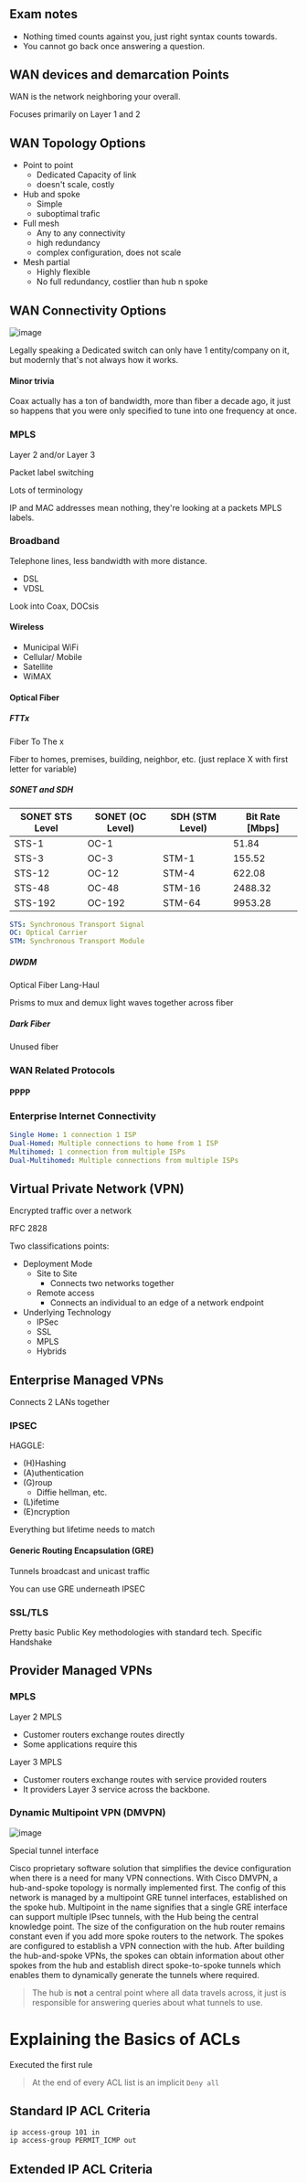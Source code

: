 # 

## Exam notes

* Nothing timed counts against you, just right syntax counts towards.
* You cannot go back once answering a question.

## WAN devices and demarcation Points

WAN is the network neighboring your overall.

Focuses primarily on Layer 1 and 2

## WAN Topology Options

* Point to point
    * Dedicated Capacity of link
    * doesn't scale, costly
* Hub and spoke
    * Simple
    * suboptimal trafic
* Full mesh
    * Any to any connectivity
    * high redundancy
    * complex configuration, does not scale
* Mesh partial
    * Highly flexible
    * No full redundancy, costlier than hub n spoke

## WAN Connectivity Options

![image](../imgs/WAN-connectivity.png)

Legally speaking a Dedicated switch can only have 1 entity/company on it, but modernly that's not always how it works.

#### Minor trivia
Coax actually has a ton of bandwidth, more than fiber a decade ago, it just so happens that you were only specified to tune into one frequency at once.

### MPLS

Layer 2 and/or Layer 3

Packet label switching

Lots of terminology

IP and MAC addresses mean nothing, they're looking at a packets MPLS labels.

### Broadband

Telephone lines, less bandwidth with more distance.

* DSL
* VDSL

Look into Coax, DOCsis

#### Wireless

* Municipal WiFi
* Cellular/ Mobile
* Satellite
* WiMAX

#### Optical Fiber

##### FTTx

Fiber To The x

Fiber to homes, premises, building, neighbor, etc. (just replace X with first letter for variable)

##### SONET and SDH

SONET   STS Level | SONET  (OC Level) | SDH  (STM Level) | Bit Rate  [Mbps]  
---|---|---|---  
STS-1 | OC-1 | | 51.84   
STS-3 | OC-3 |  STM-1 | 155.52  
STS-12 | OC-12 | STM-4 | 622.08  
STS-48 | OC-48 | STM-16 | 2488.32  
STS-192 | OC-192 | STM-64 | 9953.28  
  
```yaml
STS: Synchronous Transport Signal
OC: Optical Carrier
STM: Synchronous Transport Module
```

##### DWDM

Optical Fiber Lang-Haul

Prisms to mux and demux light waves together across fiber

##### Dark Fiber

Unused fiber

### WAN Related Protocols

#### PPPP

### Enterprise Internet Connectivity

```yml
Single Home: 1 connection 1 ISP
Dual-Homed: Multiple connections to home from 1 ISP
Multihomed: 1 connection from multiple ISPs
Dual-Multihomed: Multiple connections from multiple ISPs
```

## Virtual Private Network (VPN)

Encrypted traffic over a network

RFC 2828

Two classifications points:
* Deployment Mode
    * Site to Site
        * Connects two networks together
    * Remote access
        * Connects an individual to an edge of a network endpoint 
* Underlying Technology
    * IPSec
    * SSL
    * MPLS
    * Hybrids

## Enterprise Managed VPNs

Connects 2 LANs together

### IPSEC
HAGGLE:
* (H)Hashing
* (A)uthentication
* (G)roup
    * Diffie hellman, etc.
* (L)ifetime
* (E)ncryption

Everything but lifetime needs to match

#### Generic Routing Encapsulation (GRE)

Tunnels broadcast and unicast traffic

You can use GRE underneath IPSEC

### SSL/TLS

Pretty basic Public Key methodologies with standard tech.
Specific Handshake 

## Provider Managed VPNs

### MPLS

Layer 2 MPLS
* Customer routers exchange routes directly
* Some applications require this

Layer 3 MPLS
* Customer routers exchange routes with service provided routers
* It providers Layer 3 service across the backbone.

### Dynamic Multipoint VPN (DMVPN)

![image](../imgs/dmvpn.png)

Special tunnel interface

Cisco proprietary software solution that simplifies the device configuration when there is a need for many VPN connections. With Cisco DMVPN, a hub-and-spoke topology is normally  implemented first. The config of this network is managed by a multipoint GRE tunnel interfaces, established on the spoke hub. Multipoint in the name signifies that a single GRE interface can support multiple IPsec tunnels, with the Hub being the central knowledge point. The size of the configuration on the hub router remains constant even if you add more spoke routers to the network. The spokes are configured to establish a VPN connection with the hub. After building the hub-and-spoke VPNs, the spokes can obtain information about other spokes from the hub and establish direct spoke-to-spoke tunnels which enables them to dynamically generate the tunnels where required.

> The hub is **not** a central point where all data travels across, it just is responsible for answering queries about what tunnels to use.

# Explaining the Basics of ACLs

Executed the first rule

> At the end of every ACL list is an implicit `Deny all`

## Standard IP ACL Criteria

```sh
ip access-group 101 in
ip access-group PERMIT_ICMP out
```

## Extended IP ACL Criteria